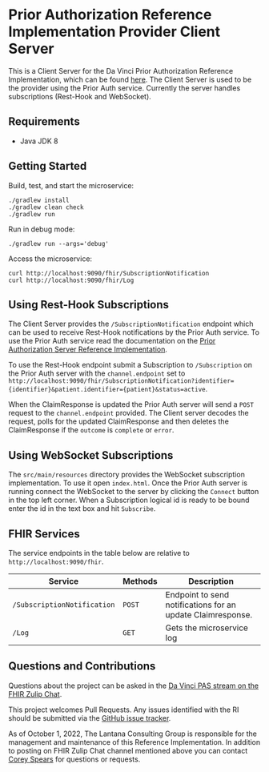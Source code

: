 # Prior Authorization Reference Implementation Provider Client Server

This is a Client Server for the Da Vinci Prior Authorization Reference Implementation, which can be found [here](https://github.com/HL7-DaVinci/prior-auth). The Client Server is used to be the provider using the Prior Auth service. Currently the server handles subscriptions (Rest-Hook and WebSocket).

## Requirements

- Java JDK 8

## Getting Started

Build, test, and start the microservice:

```
./gradlew install
./gradlew clean check
./gradlew run
```

Run in debug mode:

```
./gradlew run --args='debug'
```

Access the microservice:

```
curl http://localhost:9090/fhir/SubscriptionNotification
curl http://localhost:9090/fhir/Log
```

## Using Rest-Hook Subscriptions

The Client Server provides the `/SubscriptionNotification` endpoint which can be used to receive Rest-Hook notifications by the Prior Auth service. To use the Prior Auth service read the documentation on the [Prior Authorization Server Reference Implementation](https://github.com/HL7-DaVinci/prior-auth).

To use the Rest-Hook endpoint submit a Subscription to `/Subscription` on the Prior Auth server with the `channel.endpoint` set to `http://localhost:9090/fhir/SubscriptionNotification?identifier={identifier}&patient.identifier={patient}&status=active`.

When the ClaimResponse is updated the Prior Auth server will send a `POST` request to the `channel.endpoint` provided. The Client server decodes the request, polls for the updated ClaimResponse and then deletes the ClaimResponse if the `outcome` is `complete` or `error`.

## Using WebSocket Subscriptions

The `src/main/resources` directory provides the WebSocket subscription implementation. To use it open `index.html`. Once the Prior Auth server is running connect the WebSocket to the server by clicking the `Connect` button in the top left corner. When a Subscription logical id is ready to be bound enter the id in the text box and hit `Subscribe`.

## FHIR Services

The service endpoints in the table below are relative to `http://localhost:9090/fhir`.

| Service                     | Methods | Description                                                 |
| --------------------------- |---------| ----------------------------------------------------------- |
| `/SubscriptionNotification` | `POST`  | Endpoint to send notifications for an update Claimresponse. |
| `/Log`                      | `GET`   | Gets the microservice log                                   |

## Questions and Contributions
Questions about the project can be asked in the [Da Vinci PAS stream on the FHIR Zulip Chat](https://chat.fhir.org/#narrow/stream/208874-Da-Vinci-PAS).

This project welcomes Pull Requests. Any issues identified with the RI should be submitted via the [GitHub issue tracker](https://github.com/HL7-DaVinci/prior-auth-client/issues).

As of October 1, 2022, The Lantana Consulting Group is responsible for the management and maintenance of this Reference Implementation.
In addition to posting on FHIR Zulip Chat channel mentioned above you can contact [Corey Spears](mailto:corey.spears@lantanagroup.com) for questions or requests.

